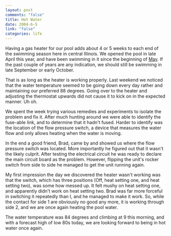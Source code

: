 ```yaml
--- 
layout: post
comments: "false"
title: Hot Water
date: 2004-6-5
link: "false"
categories: life
---
```

Having a gas heater for our pool adds about 4 or 5 weeks to each end of the swimming season here in central Illinois. We opened the pool in late April this year, and have been swimming in it since the beginning of <a href="http://www.zanshin.net/blogs/000430.html" title="First Swim">May</a>. If the past couple of years are any indication, we should still be swimming in late September or early October.

That is as long as the heater is working properly. Last weekend we noticed that the water temperature seemed to be going down every day rather and maintaining our preferred 88 degrees. Going over to the heater and adjusting the thermostat upwards did not cause it to kick on in the expected manner. Uh oh.

We spent the week trying various remedies and experiments to isolate the problem and fix it. After much hunting around we were able to identify the fuse-able link, and to determine that it hadn't fused. Harder to identify was the location of the flow pressure switch, a device that measures the water flow and only allows heating when the water is moving.

In the end a good friend, Brad, came by and showed us where the flow pressure switch was located. More importantly he figured out that it wasn't the likely culprit. After testing the electrical circuit he was ready to declare the main circuit board as the problem. However, flipping the unit's rocker switch from side to side he managed to get the unit running again.

My first impression the day we discovered the heater wasn't working was that the switch, which has three positions (Off, heat setting one, and heat setting two), was some how messed up. It felt mushy on heat setting one, and apparently didn't work on heat setting two. Brad was far more forceful in switching it repeatedly than I, and he managed to make it work. So, while the contact for side 1 are obviously no good any more, it is working through side 2, and we are once again heating the pool water.

The water temperature was 84 degrees and climbing at 9 this morning, and with a forecast high of low 80s today, we are looking forward to being in hot water once again.
